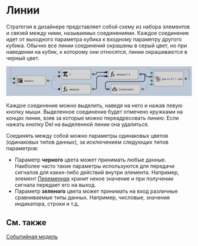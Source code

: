 # Линии

Стратегия в дизайнере представляет собой схему из набора элементов и связей между ними, называемых соединениями. Каждое соединение идет от выходного параметра кубика к входному параметру другого кубика. Обычно все линии соединений окрашены в серый цвет, но при наведении на кубик, к которому они относятся, линии окрашиваются в черный цвет.

![Designer Line 00](../../../../images/designer_line_00.png)

Каждое соединение можно выделить, наведя на него и нажав левую кнопку мыши. Выделенное соединение будет отмечено кружками на концах линии, взяв за которые можно переадресовать линию. Если нажать кнопку Del на выделенной линии она удалиться.

Соединять между собой можно параметры одинаковых цветов (одинаковых типов данных), за исключением следующих типов параметров:

- Параметр **черного** цвета может принимать любые данные. Наиболее часто такие параметры используются для передачи сигналов для каких\-либо действий внутри элемента. Например, элемент [Переменная](elements/data_sources/variable.md) хранит некое значение и при получении сигнала передает его на выход.
- Параметр **зеленого** цвета может принимать на вход различные сравниваемые типы данных. Например, числовые, значения индикатора, строки и т.д.

## См. также

[Событийная модель](event_model.md)
